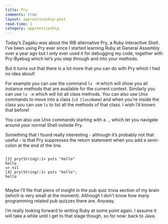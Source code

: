 ```yaml
---
title: Pry
comments: true
layout: apprenticeship-post
read-time: 1
category: apprenticeship
---
```


Today’s Zagaku was about the IRB alternative Pry, a Ruby interactive Shell. I’ve been using Pry ever since I started learning Ruby at General Assembly over a year ago but I only ever used it for debugging my code, together with Pry-Byebug which let’s you step through and into your methods.

<!--break-->

But it turns out that there is a lot more that you can do with Pry which I had no idea about!

For example you can use the command `ls -M` which will show you all instance methods that are available for the current context. Similarly you can use `ls -m` which will list all class methods. You can also use Unix commands to move into a class (`cd ClassName`) and when you're inside the class you can use `ls` to list all the methods of that class. I wish I’d known that before!

You can also use Unix commands starting with a `.`, which let you navigate around your normal Shell outside Pry.

Something that I found really interesting - although it’s probably not that useful - is that Pry suppresses the return statement when you add a semi-colon at the end of the line. 

<pre><code class="language-ruby">
[3] pry(String):1> puts "hello"
hello
=> nil
[4] pry(String):1> puts "hello";
hello

</code></pre>

Maybe I’ll file that piece of insight in the pub quiz trivia section of my brain (which is very small at the moment). Although I don't know how many programming related pub quizzes there are. Anyway.

I’m really looking forward to writing Ruby at some point again. I assume it will take a while until I get to that stage though, so for now: back to Java.